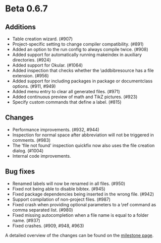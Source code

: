 # Beta 0.6.7


## Additions
- Table creation wizard. (#907)
- Project-specific setting to change compiler compatibility. (#891)
- Added an option to the run config to always compile twice. (#908)
- Added support for automatically running makeindex in auxiliary directories. (#924)
- Added support for Okular. (#1064)
- Added inspection that checks whether the \addbibresource has a file extension. (#956)
- Added support for including packages in package or documentclass options. (#911, #949)
- Added menu entry to clear all generated files. (#971)
- Added continuous preview of math and TikZ pictures. (#923)
- Specify custom commands that define a label. (#815)

## Changes
- Performance improvements. (#932, #944)
- Inspection for normal space after abbreviation will not be triggered in comments. (#983)
- The 'file not found' inspection quickfix now also uses the file creation dialog. (#1004)
- Internal code improvements.

## Bug fixes
- Renamed labels will now be renamed in all files. (#950)
- Fixed not being able to disable bibtex. (#945)
- Fixed package dependencies being inserted in the wrong file. (#942)
- Support compilation of non-project files. (#987)
- Fixed crash when providing optional parameters to a \ref command as comma separated list. (#980)
- Fixed missing autocompletion when a file name is equal to a folder name. (#937)
- Fixed crashes. (#909, #948, #963)

A detailed overview of the changes can be found on the [milestone page](https://github.com/Hannah-Sten/TeXiFy-IDEA/milestone/16).